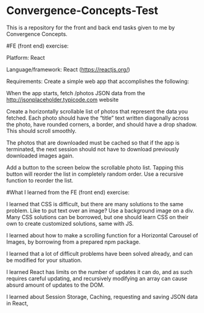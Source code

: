 # Convergence-Concepts-Test
This is a repository for the front and back end tasks given to me by Convergence Concepts.

#FE (front end) exercise:

Platform: React

Language/framework: React (https://reactjs.org/)

Requirements: Create a simple web app that accomplishes the following:

When the app starts, fetch /photos JSON data from the http://jsonplaceholder.typicode.com website

Create a horizontally scrollable list of photos that represent the data you fetched. Each photo should have the “title” text written diagonally across the photo, have rounded corners, a border, and should have a drop shadow.  This should scroll smoothly.

The photos that are downloaded must be cached so that if the app is terminated, the next session should not have to download previously downloaded images again.

Add a button to the screen below the scrollable photo list. Tapping this button will reorder the list in completely random order. Use a recursive function to reorder the list.

#What I learned from the FE (front end) exercise:

I learned that CSS is difficult, but there are many solutions to the same problem. Like to put text over an image? Use a background image on a div. Many CSS solutions can be borrowed, but one should learn CSS on their own to create customized solutions, same with JS.

I learned about how to make a scrolling function for a Horizontal Carousel of Images, by borrowing from a prepared npm package. 

I learned that a lot of difficult problems have been solved already, and can be modified for your situation.

I learned React has limits on the number of updates it can do, and as such requires careful updating, and recursively modifying an array can cause absurd amount of updates to the DOM.

I learned about Session Storage, Caching, requesting and saving JSON data in React, 

